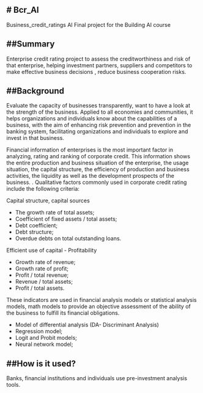 <h2># Bcr_AI  </h2>
Business_credit_ratings AI
Final project for the Building AI course
<h2>##Summary  </h2>

Enterprise credit rating project to assess the creditworthiness and risk of that enterprise, helping investment partners, suppliers and competitors to make effective business decisions , reduce business cooperation risks.
<h2>##Background </h2>
Evaluate the capacity of businesses transparently, want to have a look at the strength of the business.
Applied to all economies and communities, it helps organizations and individuals know about the capabilities of a business, with the aim of enhancing risk prevention and prevention in the banking system, facilitating organizations and individuals to explore and invest in that business.

Financial information of enterprises is the most important factor in analyzing, rating and ranking of corporate credit. This information shows the entire production and business situation of the enterprise, the usage situation, the capital structure, the efficiency of production and business activities, the liquidity as well as the development prospects of the business. . Qualitative factors commonly used in corporate credit rating include the following criteria: 

Capital structure, capital sources
- The growth rate of total assets;
- Coefficient of fixed assets / total assets;
- Debt coefficient;
- Debt structure;
- Overdue debts on total outstanding loans.

Efficient use of capital - Profitability
- Growth rate of revenue;
- Growth rate of profit;
- Profit / total revenue;
- Revenue / total assets;
- Profit / total assets.

These indicators are used in financial analysis models or statistical analysis models, math models to provide an objective assessment of the ability of the business to fulfill its financial obligations.
- Model of differential analysis (DA- Discriminant Analysis)
-	Regression model;
- Logit and Probit models;
- Neural network model;
<h2>##How is it used?</h2>
Banks, financial institutions and individuals use pre-investment analysis tools.
